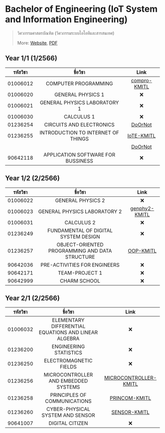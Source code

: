 # Bachelor of Engineering (IoT System and Information Engineering)

> วิศวกรรมศาสตรบัณฑิต (วิศวกรรมระบบไอโอทีและสารสนเทศ)
>
> More: [Website](https://www.iote.kmitl.ac.th/), [PDF](https://drive.google.com/file/d/1VUKRooxFdjAaf4ox0QikqLmvonMvnBB4/view?usp=sharing)

## Year 1/1 (1/2566)

| รหัสวิชา |              ชื่อวิชา              |                          Link                           |
| :------: | :--------------------------------: | :-----------------------------------------------------: |
| 01006012 |        COMPUTER PROGRAMMING        | [compro-KMITL](https://github.com/Fakepng/compro-KMITL) |
| 01006020 |         GENERAL PHYSICS 1          |                           ❌                            |
| 01006021 |    GENERAL PHYSICS LABORATORY 1    |                           ❌                            |
| 01006030 |             CALCULUS 1             |                           ❌                            |
| 01236254 |      CIRCUITS AND ELECTRONICS      |      [DoOrNot](https://github.com/Fakepng/DoOrNot)      |
| 01236255 | INTRODUCTION TO INTERNET OF THINGS |   [IoTE-KMITL](https://github.com/Fakepng/IoTE-KMITL)   |
|          |                                    |      [DoOrNot](https://github.com/Fakepng/DoOrNot)      |
| 90642118 | APPLICATION SOFTWARE FOR BUSSINESS |                           ❌                            |

## Year 1/2 (2/2566)

| รหัสวิชา |                    ชื่อวิชา                    |                           Link                            |
| :------: | :--------------------------------------------: | :-------------------------------------------------------: |
| 01006022 |               GENERAL PHYSICS 2                |                            ❌                             |
| 01006023 |          GENERAL PHYSICS LABORATORY 2          | [genphy2-KMITL](https://github.com/Fakepng/genphy2-KMITL) |
| 01006031 |                   CALCULUS 2                   |                            ❌                             |
| 01236249 |      FUNDAMENTAL OF DIGITAL SYSTEM DESIGN      |                            ❌                             |
| 01236257 | OBJECT-ORIENTED PROGRAMMING AND DATA STRUCTURE |     [OOP-KMITL](https://github.com/Fakepng/OOP-KMITL)     |
| 90642036 |          PRE-ACTIVITIES FOR ENGINEERS          |                            ❌                             |
| 90642171 |                 TEAM-PROJECT 1                 |                            ❌                             |
| 90642999 |                  CHARM SCHOOL                  |                            ❌                             |

## Year 2/1 (2/2566)

| รหัสวิชา |                       ชื่อวิชา                       |                                   Link                                    |
| :------: | :--------------------------------------------------: | :-----------------------------------------------------------------------: |
| 01006032 | ELEMENTARY DIFFERENTIAL EQUATIONS AND LINEAR ALGEBRA |                                    ❌                                     |
| 01236200 |                ENGINEERING STATISTICS                |                                    ❌                                     |
| 01236250 |                ELECTROMAGNETIC FIELDS                |                                    ❌                                     |
| 01236256 |         MICROCONTROLLER AND EMBEDDED SYSTEMS         | [MICROCONTROLLER-KMITL](https://github.com/Fakepng/MICROCONTROLLER-KMITL) |
| 01236258 |             PRINCIPLES OF COMMUNICATIONS             |         [PRINCOM-KMITL](https://github.com/Fakepng/PRINCOM-KMITL)         |
| 01236260 |           CYBER-PHYSICAL SYSTEM AND SENSOR           |          [SENSOR-KMITL](https://github.com/Fakepng/SENSOR-KMITL)          |
| 90641007 |                   DIGITAL CITIZEN                    |                                    ❌                                     |
